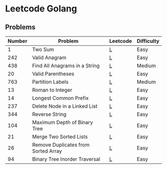 # Leetcode Golang

## Problems

| Number | Problem | Leetcode | Difficulty |
| ------ | ------- | -------- | ---------- |
| 1 | Two Sum | [L](https://leetcode.com/problems/two-sum/) | Easy |
| 242 | Valid Anagram | [L](https://leetcode.com/problems/valid-anagram/) | Easy |
| 438 | Find All Anagrams in a String | [L](https://leetcode.com/problems/find-all-anagrams-in-a-string/) | Medium |
| 20 | Valid Parentheses | [L](https://leetcode.com/problems/valid-parentheses/) | Easy |
| 763 | Partition Labels | [L](https://leetcode.com/problems/partition-labels/) | Medium |
| 13 | Roman to Integer | [L](https://leetcode.com/problems/roman-to-integer/) | Easy |
| 14 | Longest Common Prefix | [L](https://leetcode.com/problems/longest-common-prefix/) | Easy |
| 237 | Delete Node in a Linked List | [L](https://leetcode.com/problems/delete-node-in-a-linked-list/) | Easy |
| 344 | Reverse String | [L](https://leetcode.com/problems/reverse-string/) | Easy |
| 104 | Maximum Depth of Binary Tree | [L](https://leetcode.com/problems/maximum-depth-of-binary-tree/) | Easy |
| 21 | Merge Two Sorted Lists | [L](https://leetcode.com/problems/merge-two-sorted-lists/) | Easy |
| 26 | Remove Duplicates from Sorted Array | [L](https://leetcode.com/problems/remove-duplicates-from-sorted-array/) | Easy |
| 94 | Binary Tree Inorder Traversal | [L](https://leetcode.com/problems/binary-tree-inorder-traversal/) | Easy |